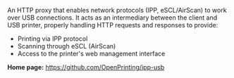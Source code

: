 An HTTP proxy that enables network protocols (IPP, eSCL/AirScan) to work over USB connections.
It acts as an intermediary between the client and USB printer, properly handling HTTP requests and responses to provide:

* Printing via IPP protocol
* Scanning through eSCL (AirScan)
* Access to the printer's web management interface

**Home page:** <https://github.com/OpenPrinting/ipp-usb>
